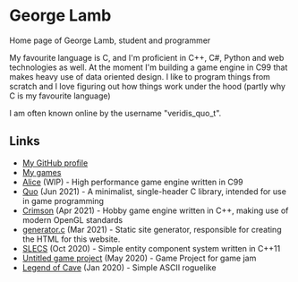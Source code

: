 # George Lamb

Home page of George Lamb, student and programmer

My favourite language is C, and I'm proficient in C++, C#, Python and web technologies as well. At the moment I'm building a game engine in C99 that makes heavy use of data oriented design. I like to program things from scratch and I love figuring out how things work under the hood (partly why C is my favourite language)

I am often known online by the username "veridis_quo_t".

## Links
 - [My GitHub profile](https://github.com/veridisquot)
 - [My games](https://georgelam6.itch.io)
 - [Alice](alice.html) (WIP) - High performance game engine written in C99
 - [Quo](quo.html) (Jun 2021) - A minimalist, single-header C library, intended for use in game programming
 - [Crimson](crimson.html) (Apr 2021) - Hobby game engine written in C++, making use of modern OpenGL standards
 - [generator.c](https://raw.githubusercontent.com/veridisquot/veridisquot.github.io/master/generator.c) (Mar 2021) - Static site generator, responsible for creating the HTML for this website.
 - [SLECS](https://github.com/veridisquot/SLECS) (Oct 2020) - Simple entity component system written in C++11
 - [Untitled game project](game.html) (May 2020) - Game Project for game jam
 - [Legend of Cave](https://georgelam6.itch.io/legend) (Jan 2020) - Simple ASCII roguelike
